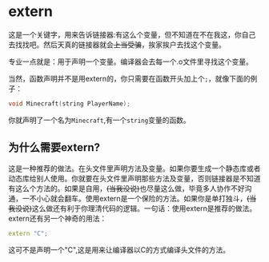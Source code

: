 ﻿# extern

这是一个关键字，用来告诉链接器:有这么个变量，但不知道在不在我这，你自己去找找吧。然后天真的链接器就会~~上当受骗~~，挨家挨户去找这个变量。

专业一点就是：用于声明一个变量。编译器会去每一个.o文件里寻找这个变量。

当然，函数声明并不是用extern的，你只需要在函数开头加上个`;`，就像下面的例子：

```cpp
void Minecraft(string PlayerName);
```

你就声明了一个名为`Minecraft`,有一个`string`变量的函数。

## 为什么需要extern?

这是一种推荐的做法。在头文件里声明方法及变量。如果你要生成一个静态库或者动态库给别人使用。你就要在头文件里声明那些方法及变量，否则链接器是不知道有这么个方法的。如果是自用，~~(当我没说)~~也尽量这么做，毕竟多人协作不好沟通，一不小心就会翻车。使用extern是一个保险的方法。如果你是单打独斗，~~(当我没说)~~这么做还有利于你理清代码的逻辑。一句话：使用extern是推荐的做法。extern还有另一个神奇的用法：

```cpp
extern "C";
```

这可不是声明一个"C",这是用来让编译器以C的方式编译头文件的方法。